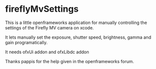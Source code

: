 fireflyMvSettings
=================

This is a little openframeworks application for manually controlling the settings of the Firefly MV camera on xcode.

It lets manually set the exposure, shutter speed, brightness, gamma and gain programatically.

It needs ofxUi addon and ofxLibdc addon

Thanks pappis for the help given in the openframeworks forum.
